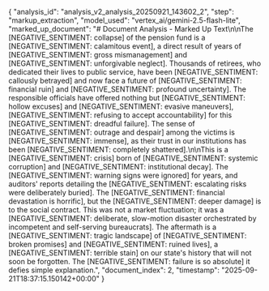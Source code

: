 {
  "analysis_id": "analysis_v2_analysis_20250921_143602_2",
  "step": "markup_extraction",
  "model_used": "vertex_ai/gemini-2.5-flash-lite",
  "marked_up_document": "# Document Analysis - Marked Up Text\n\nThe [NEGATIVE_SENTIMENT: collapse] of the pension fund is a [NEGATIVE_SENTIMENT: calamitous event], a direct result of years of [NEGATIVE_SENTIMENT: gross mismanagement] and [NEGATIVE_SENTIMENT: unforgivable neglect]. Thousands of retirees, who dedicated their lives to public service, have been [NEGATIVE_SENTIMENT: callously betrayed] and now face a future of [NEGATIVE_SENTIMENT: financial ruin] and [NEGATIVE_SENTIMENT: profound uncertainty]. The responsible officials have offered nothing but [NEGATIVE_SENTIMENT: hollow excuses] and [NEGATIVE_SENTIMENT: evasive maneuvers], [NEGATIVE_SENTIMENT: refusing to accept accountability] for this [NEGATIVE_SENTIMENT: dreadful failure]. The sense of [NEGATIVE_SENTIMENT: outrage and despair] among the victims is [NEGATIVE_SENTIMENT: immense], as their trust in our institutions has been [NEGATIVE_SENTIMENT: completely shattered].\n\nThis is a [NEGATIVE_SENTIMENT: crisis] born of [NEGATIVE_SENTIMENT: systemic corruption] and [NEGATIVE_SENTIMENT: institutional decay]. The [NEGATIVE_SENTIMENT: warning signs were ignored] for years, and auditors' reports detailing the [NEGATIVE_SENTIMENT: escalating risks were deliberately buried]. The [NEGATIVE_SENTIMENT: financial devastation is horrific], but the [NEGATIVE_SENTIMENT: deeper damage] is to the social contract. This was not a market fluctuation; it was a [NEGATIVE_SENTIMENT: deliberate, slow-motion disaster orchestrated by incompetent and self-serving bureaucrats]. The aftermath is a [NEGATIVE_SENTIMENT: tragic landscape] of [NEGATIVE_SENTIMENT: broken promises] and [NEGATIVE_SENTIMENT: ruined lives], a [NEGATIVE_SENTIMENT: terrible stain] on our state's history that will not soon be forgotten. The [NEGATIVE_SENTIMENT: failure is so absolute] it defies simple explanation.",
  "document_index": 2,
  "timestamp": "2025-09-21T18:37:15.150142+00:00"
}